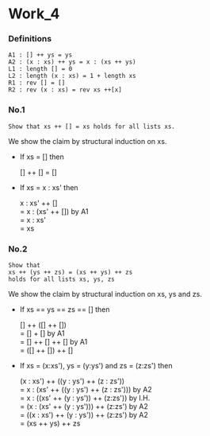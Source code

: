 # Work_4

### Definitions

```
A1 : [] ++ ys = ys
A2 : (x : xs) ++ ys = x : (xs ++ ys)
L1 : length [] = 0
L2 : length (x : xs) = 1 + length xs
R1 : rev [] = []
R2 : rev (x : xs) = rev xs ++[x]
```

### No.1

```
Show that xs ++ [] = xs holds for all lists xs.
```

We show the claim by structural induction on xs.

- If xs = [] then

  [] ++ [] = []

- If xs = x : xs' then

  x : xs' ++ []  
  = x : (xs' ++ []) by A1  
  = x : xs'  
  = xs

### No.2

```
Show that
xs ++ (ys ++ zs) = (xs ++ ys) ++ zs
holds for all lists xs, ys, zs
```

We show the claim by structural induction on xs, ys and zs.

- If xs == ys == zs == [] then

  [] ++ ([] ++ [])  
  = [] + [] by A1  
  = [] ++ [] ++ [] by A1  
  = ([] ++ []) ++ []

- If xs = (x:xs'), ys = (y:ys') and zs = (z:zs') then

  (x : xs') ++ ((y : ys') ++ (z : zs'))  
  = x : (xs' ++ ((y : ys') ++ (z : zs'))) by A2  
  = x : ((xs' ++ (y : ys')) ++ (z:zs')) by I.H.  
  = (x : (xs' ++ (y : ys'))) ++ (z:zs') by A2  
  = ((x : xs') ++ (y : ys')) ++ (z:zs') by A2  
  = (xs ++ ys) ++ zs
